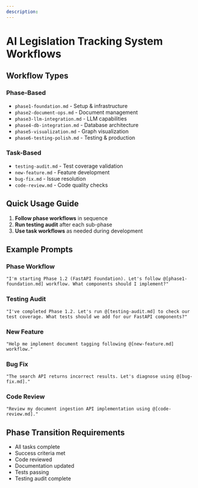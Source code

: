 ```yaml
---
description:
---
```


# AI Legislation Tracking System Workflows

## Workflow Types

### Phase-Based

- `phase1-foundation.md` - Setup & infrastructure
- `phase2-document-ops.md` - Document management
- `phase3-llm-integration.md` - LLM capabilities
- `phase4-db-integration.md` - Database architecture
- `phase5-visualization.md` - Graph visualization
- `phase6-testing-polish.md` - Testing & production

### Task-Based

- `testing-audit.md` - Test coverage validation
- `new-feature.md` - Feature development
- `bug-fix.md` - Issue resolution
- `code-review.md` - Code quality checks

## Quick Usage Guide

1. **Follow phase workflows** in sequence
2. **Run testing audit** after each sub-phase
3. **Use task workflows** as needed during development

## Example Prompts

### Phase Workflow

```
"I'm starting Phase 1.2 (FastAPI Foundation). Let's follow @[phase1-foundation.md] workflow. What components should I implement?"
```

### Testing Audit

```
"I've completed Phase 1.2. Let's run @[testing-audit.md] to check our test coverage. What tests should we add for our FastAPI components?"
```

### New Feature

```
"Help me implement document tagging following @[new-feature.md] workflow."
```

### Bug Fix

```
"The search API returns incorrect results. Let's diagnose using @[bug-fix.md]."
```

### Code Review

```
"Review my document ingestion API implementation using @[code-review.md]."
```

## Phase Transition Requirements

- All tasks complete
- Success criteria met
- Code reviewed
- Documentation updated
- Tests passing
- Testing audit complete
